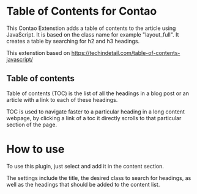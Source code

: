 # Table of Contents for Contao
This Contao Extenstion adds a table of contents to the article using JavaScript. It is based on the class name for example "layout_full". It creates a table by searching for h2 and h3 headings.

This extenstion based on https://techindetail.com/table-of-contents-javascript/

## Table of contents
Table of contents (TOC) is the list of all the headings in a blog post or an article with a link to each of these headings.

TOC is used to navigate faster to a particular heading in a long content webpage, by clicking a link of a toc it directly scrolls to that particular section of the page.

# How to use

To use this plugin, just select and add it in the content section.

The settings include the title, the desired class to search for headings, as well as the headings that should be added to the content list.